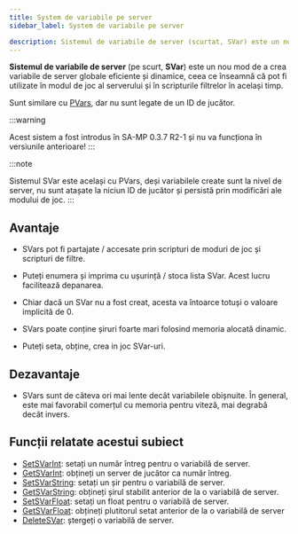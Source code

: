 ```yaml
---
title: System de variabile pe server
sidebar_label: System de variabile pe server

description: Sistemul de variabile de server (scurtat, SVar) este un nou mod de a crea variabile de server într-o metodă eficientă creată dinamic la nivel global, ceea ce înseamnă că pot fi utilizate în mod de joc și filtru scripturi ale serverului în același timp.
---
```


**Sistemul de variabile de server** (pe scurt, **SVar**) este un nou mod de a crea variabile de server globale eficiente și dinamice, ceea ce înseamnă că pot fi utilizate în modul de joc al serverului și în scripturile filtrelor în același timp.

Sunt similare cu [PVars](perplayervariablesystem), dar nu sunt legate de un ID de jucător.

:::warning

Acest sistem a fost introdus în SA-MP 0.3.7 R2-1 și nu va funcționa în versiunile anterioare! :::

:::note

Sistemul SVar este același cu PVars, deși variabilele create sunt la nivel de server, nu sunt atașate la niciun ID de jucător și persistă prin modificări ale modului de joc. :::

## Avantaje

- SVars pot fi partajate / accesate prin scripturi de moduri de joc și scripturi de filtre.

- Puteți enumera și imprima cu ușurință / stoca lista SVar. Acest lucru facilitează depanarea.

- Chiar dacă un SVar nu a fost creat, acesta va întoarce totuși o valoare implicită de 0.

- SVars poate conține șiruri foarte mari folosind memoria alocată dinamic.

- Puteți seta, obține, crea in joc SVar-uri.

## Dezavantaje

- SVars sunt de câteva ori mai lente decât variabilele obișnuite. În general, este mai favorabil comerțul cu memoria pentru viteză, mai degrabă decât invers.

## Funcții relatate acestui subiect

- [SetSVarInt](../scripting/functions/SetSVarInt): setați un număr întreg pentru o variabilă de server.
- [GetSVarInt](../scripting/functions/GetSVarInt): obțineți un server de jucător ca număr întreg.
- [SetSVarString](../scripting/functions/SetSVarString): setați un șir pentru o variabilă de server.
- [GetSVarString](../scripting/functions/GetSVarString): obțineți șirul stabilit anterior de la o variabilă de server.
- [SetSVarFloat](../scripting/functions/SetSVarFloat): setați un float pentru o variabilă de server.
- [GetSVarFloat](../scripting/functions/GetSVarFloat): obțineți plutitorul setat anterior de la o variabilă de server
- [DeleteSVar](../scripting/functions/DeleteSVar): ștergeți o variabilă de server.
